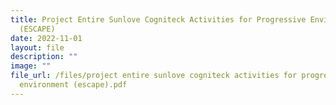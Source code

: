 ```yaml
---
title: Project Entire Sunlove Cogniteck Activities for Progressive Environment
  (ESCAPE)
date: 2022-11-01
layout: file
description: ""
image: ""
file_url: /files/project entire sunlove cogniteck activities for progressive
  environment (escape).pdf
---
```

